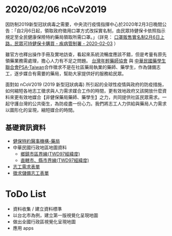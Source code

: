 # 2020/02/06 nCoV2019

因防制2019新型冠狀病毒之需要，中央流行疫情指揮中心於2020年2月3日晚間公告：「自2月6日起，領取政府徵用口罩方式改採實名制，由民眾持健保卡依照指示規定至全民健康保險特約藥局領取所需口罩。」（詳見： [口罩販售實名制2月6日上路，民眾可持健保卡購買 - 疾病管制署 - 2020-02-03](https://www.mohw.gov.tw/cp-16-51286-1.html) ）

雖官方也釋出操作手冊及實地訪查，看起來系統流暢度應該不錯，但是考量有原先領藥業務需處理，擔心人力有不足之問題。
[台灣年輕藥師協會](https://www.facebook.com/TaiwanYPG) 與 [中華民國藥學生聯合會PSA-Taiwan](https://www.facebook.com/PSATaiwan)合作徵求不是在社區藥局執業的藥師、藥學生，作為儲備志工，逐步媒合有需要的藥局，幫助大家提供好的服務給民眾。

面對如 nCoV2019 (2019 新型冠狀病毒) 所引起的全球性疫情與政府的防疫措施，如何縮短各地志工徵求與人力需求媒合工作的時間，更有效地政府又該開放什麼資料來更有效地媒合【非健保藥局藥師、藥學生】之力，共同提供社區民眾需求。一起守護台灣的公共衛生，為防疫盡一份心力。我們將志工人力供給與藥局人力需求以圖形化的呈現，縮短媒合的時間。

## 基礎資訊資料

- [健保特約醫事機構-藥局](https://data.gov.tw/dataset/39284)
- 中華民國行政地區地圖資料
  - [鄉鎮市區界線(TWD97經緯度)](https://data.gov.tw/dataset/7441)
  - [直轄市、縣市界線(TWD97經緯度)](https://data.gov.tw/dataset/7442)
- [志工需求表單](https://www.facebook.com/TaiwanYPG/photos/a.266854110080647/2667774653321902/)
- [徵求儲備志工表單](https://www.facebook.com/TaiwanYPG/photos/a.266854110080647/2667283286704372/)

# ToDo List

- 資料收集 / 建立資料標準
- 以台北市為例，建立第一版視覺化呈現地圖
- 做出全國行政區視覺化呈現地圖
- 應用 apps
